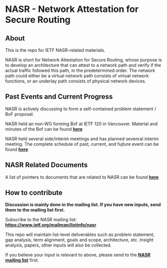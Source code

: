 # NASR - Network Attestation for Secure Routing 

## About

This is the repo for IETF NASR-related materials.

NASR is short for Network Attestation for Secure Routing, whose purpose is to develop an architecture that can attest to a network path and verify if the actual traffic followed this path, in the predetermined order. The network path could either be a virtual network path consists of virtual network functions, or an underlay path consists of physical network devices. 

## Past Events and Current Progress

NASR is actively discussing to form a self-contained problem statement / BoF proposal.

NASR held an non-WG forming Bof at IETF 120 in Vancouver. Material and minutes of the Bof can be found **[here](https://datatracker.ietf.org/meeting/120/session/nasr)**  

NASR held several side/interim meetings and has planned sevenral interim meeting. The complete schedule of past, current, and fujture event can be found **[here](https://github.com/ietf-nasr/NASR-Meetings)**

## NASR Related Documents

A list of pointers to documents that are related to NASR can be found **[here](https://github.com/ietf-nasr/NASR-Related-Docs)** 

## How to contribute

**Discussion is mainly done in the mailing list. If you have new inputs, send them to the mailing list first.** 

Subscribe to the NASR mailing list: **https://www.ietf.org/mailman/listinfo/nasr**

This repo will maintain list-level deliverables such as problem statement, gap analysis, term alignment, goals and scope, architecture, etc. Insight analysis, papers, other inputs will also be collected. 

If you believe your input is relevant to above, please send to the **[NASR mailing list](mailto:nasr@ietf.org)** first. 
